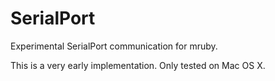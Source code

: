 SerialPort
==========

Experimental SerialPort communication for mruby.

This is a very early implementation. Only tested on Mac OS X.

